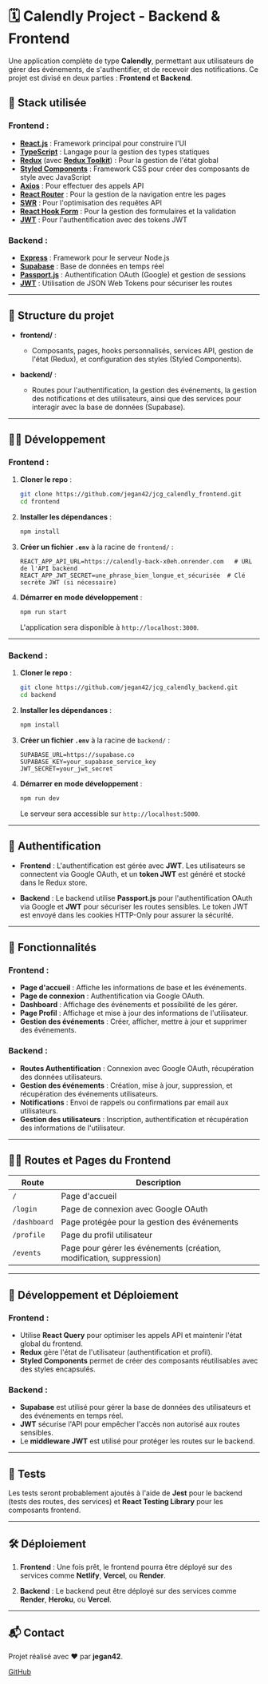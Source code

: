 # 🗓️ **Calendly Project** - Backend & Frontend

Une application complète de type **Calendly**, permettant aux utilisateurs de gérer des événements, de s'authentifier, et de recevoir des notifications. Ce projet est divisé en deux parties : **Frontend** et **Backend**.

## 🚀 **Stack utilisée**

### **Frontend** :
- **[React.js](https://reactjs.org/)** : Framework principal pour construire l'UI
- **[TypeScript](https://www.typescriptlang.org/)** : Langage pour la gestion des types statiques
- **[Redux](https://redux.js.org)** (avec **[Redux Toolkit](https://redux-toolkit.js.org/)**) : Pour la gestion de l'état global
- **[Styled Components](https://styled-components.com/)** : Framework CSS pour créer des composants de style avec JavaScript
- **[Axios](https://axios-http.com/)** : Pour effectuer des appels API
- **[React Router](https://reactrouter.com/)** : Pour la gestion de la navigation entre les pages
- **[SWR](https://swr.vercel.app/)** : Pour l'optimisation des requêtes API
- **[React Hook Form](https://react-hook-form.com/)** : Pour la gestion des formulaires et la validation
- **[JWT](https://jwt.io/)** : Pour l'authentification avec des tokens JWT

### **Backend** :
- **[Express](https://expressjs.com/)** : Framework pour le serveur Node.js
- **[Supabase](https://supabase.io/)** : Base de données en temps réel
- **[Passport.js](https://www.passportjs.org/)** : Authentification OAuth (Google) et gestion de sessions
- **[JWT](https://jwt.io/)** : Utilisation de JSON Web Tokens pour sécuriser les routes

---

## 📁 **Structure du projet**

* **frontend/** : 
  * Composants, pages, hooks personnalisés, services API, gestion de l'état (Redux), et configuration des styles (Styled Components).
  
* **backend/** :
  * Routes pour l'authentification, la gestion des événements, la gestion des notifications et des utilisateurs, ainsi que des services pour interagir avec la base de données (Supabase).

---

## 🧑‍💻 **Développement**

### **Frontend** :
1. **Cloner le repo** :
    ```bash
    git clone https://github.com/jegan42/jcg_calendly_frontend.git
    cd frontend
    ```

2. **Installer les dépendances** :
    ```bash
    npm install
    ```

3. **Créer un fichier `.env`** à la racine de `frontend/` :
    ```env
    REACT_APP_API_URL=https://calendly-back-x0eh.onrender.com   # URL de l'API backend
    REACT_APP_JWT_SECRET=une_phrase_bien_longue_et_sécurisée  # Clé secrète JWT (si nécessaire)
    ```

4. **Démarrer en mode développement** :
    ```bash
    npm run start
    ```
    L'application sera disponible à `http://localhost:3000`.

---

### **Backend** :
1. **Cloner le repo** :
    ```bash
    git clone https://github.com/jegan42/jcg_calendly_backend.git
    cd backend
    ```

2. **Installer les dépendances** :
    ```bash
    npm install
    ```

3. **Créer un fichier `.env`** à la racine de `backend/` :
    ```env
    SUPABASE_URL=https://supabase.co
    SUPABASE_KEY=your_supabase_service_key
    JWT_SECRET=your_jwt_secret
    ```

4. **Démarrer en mode développement** :
    ```bash
    npm run dev
    ```
    Le serveur sera accessible sur `http://localhost:5000`.

---

## 🔐 **Authentification**

- **Frontend** : L'authentification est gérée avec **JWT**. Les utilisateurs se connectent via Google OAuth, et un **token JWT** est généré et stocké dans le Redux store.
  
- **Backend** : Le backend utilise **Passport.js** pour l'authentification OAuth via Google et **JWT** pour sécuriser les routes sensibles. Le token JWT est envoyé dans les cookies HTTP-Only pour assurer la sécurité.

---

## 🧩 **Fonctionnalités**

### **Frontend** :
- **Page d'accueil** : Affiche les informations de base et les événements.
- **Page de connexion** : Authentification via Google OAuth.
- **Dashboard** : Affichage des événements et possibilité de les gérer.
- **Page Profil** : Affichage et mise à jour des informations de l'utilisateur.
- **Gestion des événements** : Créer, afficher, mettre à jour et supprimer des événements.

### **Backend** :
- **Routes Authentification** : Connexion avec Google OAuth, récupération des données utilisateurs.
- **Gestion des événements** : Création, mise à jour, suppression, et récupération des événements utilisateurs.
- **Notifications** : Envoi de rappels ou confirmations par email aux utilisateurs.
- **Gestion des utilisateurs** : Inscription, authentification et récupération des informations de l'utilisateur.

---

## 🧑‍💻 **Routes et Pages du Frontend**

| Route  | Description |
| ------------- | ------------- |
| `/`  | Page d'accueil  |
| `/login`  | Page de connexion avec Google OAuth |
| `/dashboard`  | Page protégée pour la gestion des événements  |
| `/profile`  | Page du profil utilisateur  |
| `/events`  | Page pour gérer les événements (création, modification, suppression) |

---

## 🔧 **Développement et Déploiement**

### **Frontend** :
- Utilise **React Query** pour optimiser les appels API et maintenir l'état global du frontend.
- **Redux** gère l'état de l'utilisateur (authentification et profil).
- **Styled Components** permet de créer des composants réutilisables avec des styles encapsulés.

### **Backend** :
- **Supabase** est utilisé pour gérer la base de données des utilisateurs et des événements en temps réel.
- **JWT** sécurise l'API pour empêcher l'accès non autorisé aux routes sensibles.
- Le **middleware JWT** est utilisé pour protéger les routes sur le backend.

---

## 🧪 **Tests**

Les tests seront probablement ajoutés à l'aide de **Jest** pour le backend (tests des routes, des services) et **React Testing Library** pour les composants frontend.

---

## 🛠 **Déploiement**

1. **Frontend** : Une fois prêt, le frontend pourra être déployé sur des services comme **Netlify**, **Vercel**, ou **Render**.

2. **Backend** : Le backend peut être déployé sur des services comme **Render**, **Heroku**, ou **Vercel**.

---

## 📬 **Contact**

Projet réalisé avec ❤️ par **jegan42**.

[GitHub](https://github.com/jegan42)


